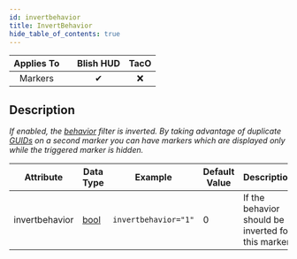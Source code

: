 ```yaml
---
id: invertbehavior
title: InvertBehavior
hide_table_of_contents: true
---
```


| Applies To | | Blish HUD | TacO |
|-|-|-|-|
| <center>Markers</center> | | <center>✔</center> | <center>❌</center> |

## Description

*If enabled, the [behavior](behavior) filter is inverted.  By taking advantage of duplicate [GUIDs](guid) on a second marker you can have markers which are displayed only while the triggered marker is hidden.*

| Attribute | Data Type | Example | Default Value | Description |
|-|-|-|-|-|
| invertbehavior | [bool](../datatypes/bool) | `invertbehavior="1"` | 0 | If the behavior should be inverted for this marker. |